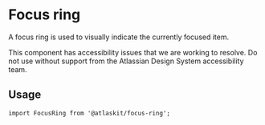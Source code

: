 # Focus ring

A focus ring is used to visually indicate the currently focused item.

This component has accessibility issues that we are working to resolve. Do not use without support from the Atlassian Design System accessibility team.

## Usage

`import FocusRing from '@atlaskit/focus-ring';`
